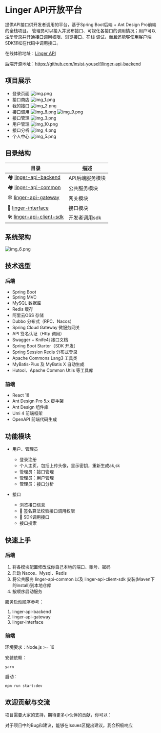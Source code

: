 # Linger API开放平台

提供API接口供开发者调用的平台，基于Spring Boot后端 + Ant Design Pro前端的全栈项目。
管理员可以接入并发布接口、可视化各接口的调用情况；用户可以注册登录并开通接口调用权限、浏览接口、在线
调试，而且还能够使用客户端SDK轻松在代码中调用接口。

在线体验地址：[Linger API](http://liu-lian.com.cn)

后端开源地址：https://github.com/insist-youself/linger-api-backend

## 项目展示


- 登录页面
  ![img.png](img.png)
- 接口商店
  ![img_1.png](img_1.png)
- 我的接口
  ![img_2.png](img_2.png)
- 接口调用
  ![img_8.png](img_8.png)
  ![img_9.png](img_9.png)
- 接口管理
  ![img_3.png](img_3.png)
- 用户管理
  ![img_10.png](img_10.png)
- 接口分析
  ![img_4.png](img_4.png)
- 个人中心
  ![img_5.png](img_5.png)

## 目录结构



| 目录                                                | 描述        |
|---------------------------------------------------|-----------|
| 🏘️ [linger-api-backend](linger-api-client-sdk)   | API后端服务模块 |
| 🏘️ [linger-api-common](linger-api-common)        | 公共服务模块    |
| 🕸️ [linger-api-gateway](linger-api-gateway)      | 网关模块      |
| 🔗 [linger-interface](linger-interface)           | 接口模块      |
| 🛠 [linger-api-client-sdk](linger-api-client-sdk) | 开发者调用sdk  |

## 系统架构

![img_6.png](img_6.png)

## 技术选型


### 后端

- Spring Boot
- Spring MVC
- MySQL 数据库
- Redis 缓存
- 阿里云OSS 存储
- Dubbo 分布式（RPC、Nacos）
- Spring Cloud Gateway 微服务网关
- API 签名认证（Http 调用）
- Swagger + Knife4j 接口文档
- Spring Boot Starter（SDK 开发）
- Spring Session Redis 分布式登录
- Apache Commons Lang3 工具类
- MyBatis-Plus 及 MyBatis X 自动生成
- Hutool、Apache Common Utils 等工具库

### 前端

- React 18
- Ant Design Pro 5.x 脚手架
- Ant Design 组件库
- Umi 4 前端框架
- OpenAPI 前端代码生成

## 功能模块


- 用户、管理员
  - 登录注册
  - 个人主页，包括上传头像，显示密钥，重新生成ak,sk
  - 管理员：接口管理
  - 管理员：用户管理
  - 管理员：接口分析

- 接口
  - 浏览接口信息
  - 🌟 签名算法校验接口调用权限
  - 🌟 SDK调用接口
  - 接口搜索

## 快速上手


### 后端

1. 将各模块配置修改成你自己本地的端口、账号、密码
2. 启动 Nacos、Mysql、Redis
3. 将公共服务 linger-api-common 以及 linger-api-client-sdk 安装(Maven下的install)到本地仓库
4. 按顺序启动服务

服务启动顺序参考：

1. linger-api-backend
2. linger-api-gateway
3. linger-interface

### 前端

环境要求：Node.js >= 16

安装依赖：
````
yarn
````

启动：
````
npm run start:dev
````

## 欢迎贡献与交流
项目需要大家的支持，期待更多小伙伴的贡献，你可以：

对于项目中的Bug和建议，能够在Issues区提出建议，我会积极响应
